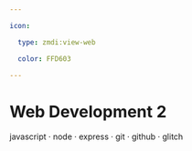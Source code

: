 ```yaml
---

icon: 

  type: zmdi:view-web

  color: FFD603

---
```


# Web Development 2

javascript · node · express · git · github · glitch 